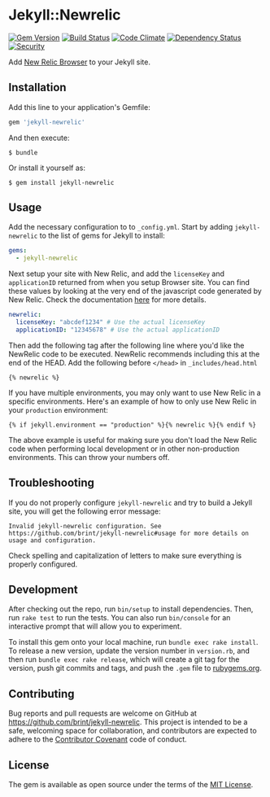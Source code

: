 # Jekyll::Newrelic
[![Gem Version](https://img.shields.io/gem/v/jekyll-newrelic.svg)][ruby-gems]
[![Build Status](https://travis-ci.org/brint/jekyll-newrelic.svg?branch=master)][travis]
[![Code Climate](https://codeclimate.com/github/brint/jekyll-newrelic/badges/gpa.svg)][codeclimate]
[![Dependency Status](https://gemnasium.com/badges/github.com/brint/jekyll-newrelic.svg)][gemnasium]
[![Security](https://hakiri.io/github/brint/jekyll-newrelic/master.svg)][hakiri]

[ruby-gems]: https://rubygems.org/gems/jekyll-newrelic
[gemnasium]: https://gemnasium.com/github.com/brint/jekyll-newrelic
[codeclimate]: https://codeclimate.com/github/brint/jekyll-newrelic
[hakiri]: https://hakiri.io/github/brint/jekyll-newrelic/
[travis]: https://travis-ci.org/brint/jekyll-newrelic

Add [New Relic Browser](https://newrelic.com/browser-monitoring) to your Jekyll site.

## Installation

Add this line to your application's Gemfile:

```ruby
gem 'jekyll-newrelic'
```

And then execute:

    $ bundle

Or install it yourself as:

    $ gem install jekyll-newrelic

## Usage

Add the necessary configuration to to `_config.yml`. Start by adding `jekyll-newrelic` to the list of gems for Jekyll to install:

```yaml
gems:
  - jekyll-newrelic
```

Next setup your site with New Relic, and add the `licenseKey` and `applicationID` returned from when you setup Browser site. You can find these values by looking at the very end of the javascript code generated by New Relic. Check the documentation [here](https://docs.newrelic.com/docs/browser/new-relic-browser/installation-configuration/copying-your-browser-monitoring-license-key-app-id) for more details.

```yaml
newrelic:
  licenseKey: "abcdef1234" # Use the actual licenseKey
  applicationID: "12345678" # Use the actual applicationID
```

Then add the following tag after the following line where you'd like the NewRelic code to be executed. NewRelic recommends including this at the end of the HEAD. Add the following before `</head>` in `_includes/head.html`

```liquid
{% newrelic %}
```

If you have multiple environments, you may only want to use New Relic in a specific environments. Here's an example of how to only use New Relic in your `production` environment:

```liquid
{% if jekyll.environment == "production" %}{% newrelic %}{% endif %}
```

The above example is useful for making sure you don't load the New Relic code when performing local development or in other non-production environments. This can throw your numbers off.

## Troubleshooting
If you do not properly configure `jekyll-newrelic` and try to build a Jekyll site, you will get the following error message:

```
Invalid jekyll-newrelic configuration. See https://github.com/brint/jekyll-newrelic#usage for more details on usage and configuration.
```

Check spelling and capitalization of letters to make sure everything is properly configured.

## Development

After checking out the repo, run `bin/setup` to install dependencies. Then, run `rake test` to run the tests. You can also run `bin/console` for an interactive prompt that will allow you to experiment.

To install this gem onto your local machine, run `bundle exec rake install`. To release a new version, update the version number in `version.rb`, and then run `bundle exec rake release`, which will create a git tag for the version, push git commits and tags, and push the `.gem` file to [rubygems.org](https://rubygems.org).

## Contributing

Bug reports and pull requests are welcome on GitHub at https://github.com/brint/jekyll-newrelic. This project is intended to be a safe, welcoming space for collaboration, and contributors are expected to adhere to the [Contributor Covenant](http://contributor-covenant.org) code of conduct.

## License

The gem is available as open source under the terms of the [MIT License](http://opensource.org/licenses/MIT).
